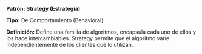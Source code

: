 **Patrón: Strategy (Estrategia)**

**Tipo:** De Comportamiento (Behavioral)

**Definición:** Define una familia de algoritmos, encapsula cada uno de ellos y los hace intercambiables. Strategy permite que el algoritmo varíe independientemente de los clientes que lo utilizan.